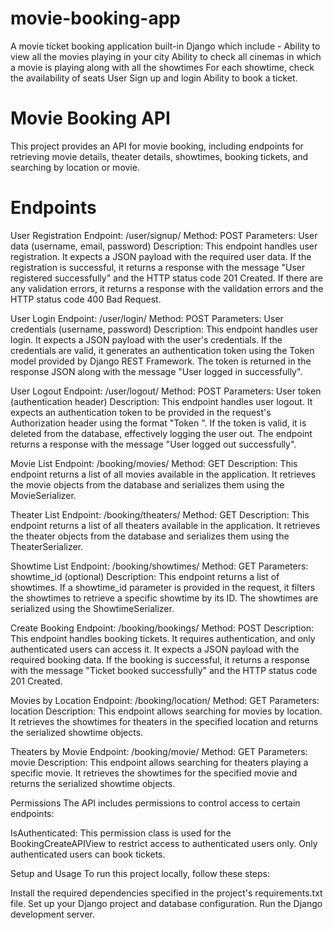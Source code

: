 # movie-booking-app
A movie ticket booking application built-in Django which include - Ability to view all the movies playing in your city Ability to check all cinemas in which a movie is playing along with all the showtimes For each showtime, check the availability of seats User Sign up and login  Ability to book a ticket.

<h1>Movie Booking API</h1>
This project provides an API for movie booking, including endpoints for retrieving movie details, theater details, showtimes, booking tickets, and searching by location or movie.

<h1>Endpoints</h1>

User Registration
Endpoint: /user/signup/
Method: POST
Parameters: User data (username, email, password)
Description: This endpoint handles user registration. It expects a JSON payload with the required user data. If the registration is successful, it returns a response with the message "User registered successfully" and the HTTP status code 201 Created. If there are any validation errors, it returns a response with the validation errors and the HTTP status code 400 Bad Request.

User Login
Endpoint: /user/login/
Method: POST
Parameters: User credentials (username, password)
Description: This endpoint handles user login. It expects a JSON payload with the user's credentials. If the credentials are valid, it generates an authentication token using the Token model provided by Django REST Framework. The token is returned in the response JSON along with the message "User logged in successfully".

User Logout
Endpoint: /user/logout/
Method: POST
Parameters: User token (authentication header)
Description: This endpoint handles user logout. It expects an authentication token to be provided in the request's Authorization header using the format "Token <token>". If the token is valid, it is deleted from the database, effectively logging the user out. The endpoint returns a response with the message "User logged out successfully".
  

Movie List
Endpoint: /booking/movies/
Method: GET
Description: This endpoint returns a list of all movies available in the application. It retrieves the movie objects from the database and serializes them using the MovieSerializer.

Theater List
Endpoint: /booking/theaters/
Method: GET
Description: This endpoint returns a list of all theaters available in the application. It retrieves the theater objects from the database and serializes them using the TheaterSerializer.

Showtime List
Endpoint: /booking/showtimes/
Method: GET
Parameters: showtime_id (optional)
Description: This endpoint returns a list of showtimes. If a showtime_id parameter is provided in the request, it filters the showtimes to retrieve a specific showtime by its ID. The showtimes are serialized using the ShowtimeSerializer.

Create Booking
Endpoint: /booking/bookings/
Method: POST
Description: This endpoint handles booking tickets. It requires authentication, and only authenticated users can access it. It expects a JSON payload with the required booking data. If the booking is successful, it returns a response with the message "Ticket booked successfully" and the HTTP status code 201 Created.

Movies by Location
Endpoint: /booking/location/
Method: GET
Parameters: location
Description: This endpoint allows searching for movies by location. It retrieves the showtimes for theaters in the specified location and returns the serialized showtime objects.

Theaters by Movie
Endpoint: /booking/movie/
Method: GET
Parameters: movie
Description: This endpoint allows searching for theaters playing a specific movie. It retrieves the showtimes for the specified movie and returns the serialized showtime objects.

Permissions
The API includes permissions to control access to certain endpoints:

IsAuthenticated: This permission class is used for the BookingCreateAPIView to restrict access to authenticated users only. Only authenticated users can book tickets.

Setup and Usage
To run this project locally, follow these steps:

Install the required dependencies specified in the project's requirements.txt file.
Set up your Django project and database configuration.
Run the Django development server.
